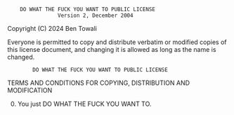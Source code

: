         DO WHAT THE FUCK YOU WANT TO PUBLIC LICENSE 
                    Version 2, December 2004 

 Copyright (C) 2024 Ben Towali 

 Everyone is permitted to copy and distribute verbatim or modified 
 copies of this license document, and changing it is allowed as long 
 as the name is changed. 

            DO WHAT THE FUCK YOU WANT TO PUBLIC LICENSE 
   TERMS AND CONDITIONS FOR COPYING, DISTRIBUTION AND MODIFICATION 

  0. You just DO WHAT THE FUCK YOU WANT TO.

